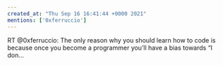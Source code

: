 ```yaml
---
created_at: "Thu Sep 16 16:41:44 +0000 2021"
mentions: ['0xferruccio']
---
```


RT @0xferruccio: The only reason why you should learn how to code is because once you become a programmer you’ll have a bias towards “I don…